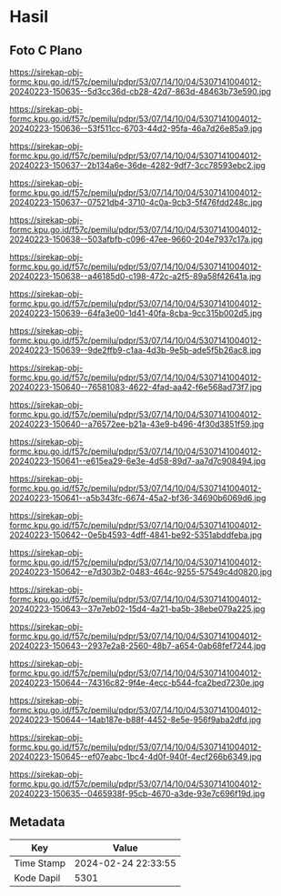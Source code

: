 # Hasil

## Foto C Plano

https://sirekap-obj-formc.kpu.go.id/f57c/pemilu/pdpr/53/07/14/10/04/5307141004012-20240223-150635--5d3cc36d-cb28-42d7-863d-48463b73e590.jpg

https://sirekap-obj-formc.kpu.go.id/f57c/pemilu/pdpr/53/07/14/10/04/5307141004012-20240223-150636--53f511cc-6703-44d2-95fa-46a7d26e85a9.jpg

https://sirekap-obj-formc.kpu.go.id/f57c/pemilu/pdpr/53/07/14/10/04/5307141004012-20240223-150637--2b134a6e-36de-4282-9df7-3cc78593ebc2.jpg

https://sirekap-obj-formc.kpu.go.id/f57c/pemilu/pdpr/53/07/14/10/04/5307141004012-20240223-150637--07521db4-3710-4c0a-9cb3-5f476fdd248c.jpg

https://sirekap-obj-formc.kpu.go.id/f57c/pemilu/pdpr/53/07/14/10/04/5307141004012-20240223-150638--503afbfb-c096-47ee-9660-204e7937c17a.jpg

https://sirekap-obj-formc.kpu.go.id/f57c/pemilu/pdpr/53/07/14/10/04/5307141004012-20240223-150638--a46185d0-c198-472c-a2f5-89a58f42641a.jpg

https://sirekap-obj-formc.kpu.go.id/f57c/pemilu/pdpr/53/07/14/10/04/5307141004012-20240223-150639--64fa3e00-1d41-40fa-8cba-9cc315b002d5.jpg

https://sirekap-obj-formc.kpu.go.id/f57c/pemilu/pdpr/53/07/14/10/04/5307141004012-20240223-150639--9de2ffb9-c1aa-4d3b-9e5b-ade5f5b26ac8.jpg

https://sirekap-obj-formc.kpu.go.id/f57c/pemilu/pdpr/53/07/14/10/04/5307141004012-20240223-150640--76581083-4622-4fad-aa42-f6e568ad73f7.jpg

https://sirekap-obj-formc.kpu.go.id/f57c/pemilu/pdpr/53/07/14/10/04/5307141004012-20240223-150640--a76572ee-b21a-43e9-b496-4f30d3851f59.jpg

https://sirekap-obj-formc.kpu.go.id/f57c/pemilu/pdpr/53/07/14/10/04/5307141004012-20240223-150641--e615ea29-6e3e-4d58-89d7-aa7d7c908494.jpg

https://sirekap-obj-formc.kpu.go.id/f57c/pemilu/pdpr/53/07/14/10/04/5307141004012-20240223-150641--a5b343fc-6674-45a2-bf36-34690b6069d6.jpg

https://sirekap-obj-formc.kpu.go.id/f57c/pemilu/pdpr/53/07/14/10/04/5307141004012-20240223-150642--0e5b4593-4dff-4841-be92-5351abddfeba.jpg

https://sirekap-obj-formc.kpu.go.id/f57c/pemilu/pdpr/53/07/14/10/04/5307141004012-20240223-150642--e7d303b2-0483-464c-9255-57549c4d0820.jpg

https://sirekap-obj-formc.kpu.go.id/f57c/pemilu/pdpr/53/07/14/10/04/5307141004012-20240223-150643--37e7eb02-15d4-4a21-ba5b-38ebe079a225.jpg

https://sirekap-obj-formc.kpu.go.id/f57c/pemilu/pdpr/53/07/14/10/04/5307141004012-20240223-150643--2937e2a8-2560-48b7-a654-0ab68fef7244.jpg

https://sirekap-obj-formc.kpu.go.id/f57c/pemilu/pdpr/53/07/14/10/04/5307141004012-20240223-150644--74316c82-9f4e-4ecc-b544-fca2bed7230e.jpg

https://sirekap-obj-formc.kpu.go.id/f57c/pemilu/pdpr/53/07/14/10/04/5307141004012-20240223-150644--14ab187e-b88f-4452-8e5e-956f9aba2dfd.jpg

https://sirekap-obj-formc.kpu.go.id/f57c/pemilu/pdpr/53/07/14/10/04/5307141004012-20240223-150645--ef07eabc-1bc4-4d0f-940f-4ecf266b6349.jpg

https://sirekap-obj-formc.kpu.go.id/f57c/pemilu/pdpr/53/07/14/10/04/5307141004012-20240223-150635--0465938f-95cb-4670-a3de-93e7c696f19d.jpg


## Metadata

| Key        | Value               |
| ---------- | ------------------- |
| Time Stamp | 2024-02-24 22:33:55 |
| Kode Dapil | 5301                |



